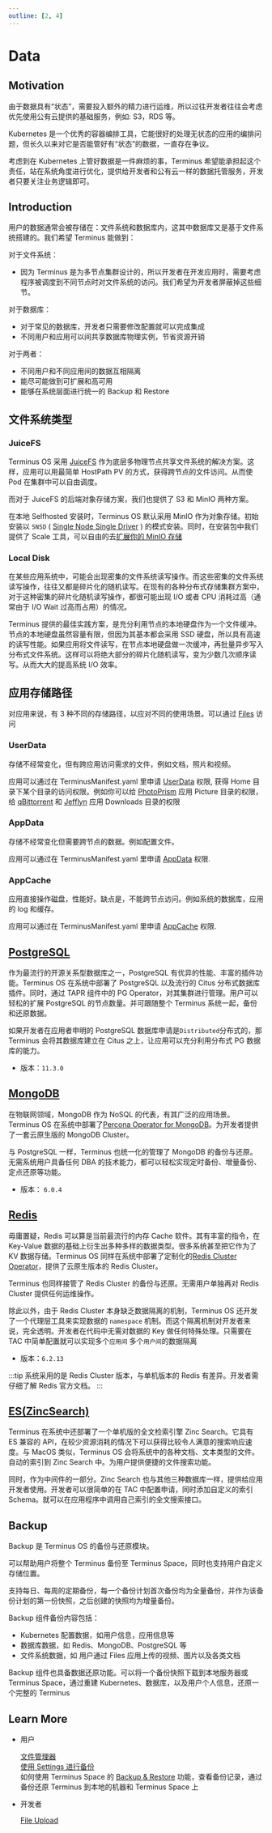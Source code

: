 ```yaml
---
outline: [2, 4]
---
```


# Data

## Motivation

由于数据具有“状态”，需要投入额外的精力进行运维，所以过往开发者往往会考虑优先使用公有云提供的基础服务，例如: S3，RDS 等。

Kubernetes 是一个优秀的容器编排工具，它能很好的处理无状态的应用的编排问题，但长久以来对它是否能管好有“状态”的数据，一直存在争议。

考虑到在 Kubernetes 上管好数据是一件麻烦的事，Terminus 希望能承担起这个责任，站在系统角度进行优化，提供给开发者和公有云一样的数据托管服务，开发者只要关注业务逻辑即可。

## Introduction

用户的数据通常会被存储在：文件系统和数据库内，这其中数据库又是基于文件系统搭建的。我们希望 Terminus 能做到：

对于文件系统：

- 因为 Terminus 是为多节点集群设计的，所以开发者在开发应用时，需要考虑程序被调度到不同节点时对文件系统的访问。我们希望为开发者屏蔽掉这些细节。

对于数据库：

- 对于常见的数据库，开发者只需要修改配置就可以完成集成
- 不同用户和应用可以间共享数据库物理实例，节省资源开销

对于两者：

- 不同用户和不同应用间的数据互相隔离
- 能尽可能做到可扩展和高可用
- 能够在系统层面进行统一的 Backup 和 Restore

## 文件系统类型

### JuiceFS

Terminus OS 采用 [JuiceFS](https://juicefs.com) 作为底层多物理节点共享文件系统的解决方案。这样，应用可以用最简单 HostPath PV 的方式，获得跨节点的文件访问。从而使 Pod 在集群中可以自由调度。

而对于 JuiceFS 的后端对象存储方案，我们也提供了 S3 和 MinIO 两种方案。

在本地 Selfhosted 安装时，Terminus OS 默认采用 MinIO 作为对象存储。初始安装以 `SNSD` ( [Single Node Single Driver](https://min.io/docs/minio/linux/operations/install-deploy-manage/deploy-minio-single-node-single-drive.html) ) 的模式安装。同时，在安装包中我们提供了 Scale 工具，可以自由的去[扩展你的 MinIO 存储](../../developer/develop/advanced/cli.md#在本地增加一块新的硬盘)

### Local Disk

在某些应用系统中，可能会出现密集的文件系统读写操作。而这些密集的文件系统读写操作，往往又都是碎片化的随机读写。在现有的各种分布式存储集群方案中，对于这种密集的碎片化随机读写操作，都很可能出现 I/O 或者 CPU 消耗过高（通常由于 I/O Wait 过高而占用）的情况。

Terminus 提供的最佳实践方案，是充分利用节点的本地硬盘作为一个文件缓冲。节点的本地硬盘虽然容量有限，但因为其基本都会采用 SSD 硬盘，所以具有高速的读写性能。如果应用将文件读写，在节点本地硬盘做一次缓冲，再批量异步写入分布式文件系统。这样可以将绝大部分的碎片化随机读写，变为少数几次顺序读写。从而大大的提高系统 I/O 效率。

## 应用存储路径

对应用来说，有 3 种不同的存储路径，以应对不同的使用场景。可以通过 [Files](../../how-to/terminus/files/index.md#introduction) 访问

### UserData

存储不经常变化，但有跨应用访问需求的文件，例如文档，照片和视频。

应用可以通过在 TerminusManifest.yaml 里申请 [UserData](../../developer/develop/package/manifest.md#userdata) 权限, 获得 Home 目录下某个目录的访问权限。例如你可以给 [PhotoPrism](https://market.jointerminus.com/app/photoprism) 应用 Picture 目录的权限，给 [qBittorrent](https://market.jointerminus.com/app/qbittorrent) 和 [Jefflyn](https://market.jointerminus.com/app/jellyfin) 应用 Downloads 目录的权限

### AppData

存储不经常变化但需要跨节点的数据。例如配置文件。

应用可以通过在 TerminusManifest.yaml 里申请 [AppData](../../developer/develop/package/manifest.md#appdata) 权限.

### AppCache

应用直接操作磁盘，性能好。缺点是，不能跨节点访问。例如系统的数据库，应用的 log 和缓存。

应用可以通过在 TerminusManifest.yaml 里申请 [AppCache](../../developer/develop/package/manifest.md#appcache) 权限.

## [PostgreSQL](../../developer/develop/advanced/database.md#rds)

作为最流行的开源关系型数据库之一，PostgreSQL 有优异的性能、丰富的插件功能。Terminus OS 在系统中部署了 PostgreSQL 以及流行的 Citus 分布式数据库插件。同时，通过 TAPR 组件中的 PG Operator，对其集群进行管理。用户可以轻松的扩展 PostgreSQL 的节点数量。并可跟随整个 Terminus 系统一起，备份和还原数据。

如果开发者在应用者申明的 PostgreSQL 数据库申请是`Distributed`分布式的，那 Terminus 会将其数据库建立在 Citus 之上，让应用可以充分利用分布式 PG 数据库的能力。

- 版本：`11.3.0`

## [MongoDB](../../developer/develop/advanced/database.md#nosql)

在物联网领域，MongoDB 作为 NoSQL 的代表，有其广泛的应用场景。Terminus OS 在系统中部署了[Percona Operator for MongoDB](https://github.com/percona/percona-server-mongodb-operator)。为开发者提供了一套云原生版的 MongoDB Cluster。

与 PostgreSQL 一样，Terminus 也统一化的管理了 MongoDB 的备份与还原。无需系统用户具备任何 DBA 的技术能力，都可以轻松实现定时备份、增量备份、定点还原等功能。

- 版本： `6.0.4`

## [Redis](../../developer/develop/advanced/database.md#cache)

毋庸置疑，Redis 可以算是当前最流行的内存 Cache 软件。其有丰富的指令，在 Key-Value 数据的基础上衍生出多种多样的数据类型。很多系统甚至把它作为了 KV 数据存储。Terminus OS 同样在系统中部署了定制化的[Redis Cluster Operator](https://github.com/beclab/redis-cluster-operator)，提供了云原生版本的 Redis Cluster。

Terminus 也同样接管了 Redis Cluster 的备份与还原。无需用户单独再对 Redis Cluster 提供任何运维操作。

除此以外，由于 Redis Cluster 本身缺乏数据隔离的机制，Terminus OS 还开发了一个代理层工具来实现数据的 `namespace` 机制。而这个隔离机制对开发者来说，完全透明。开发者在代码中无需对数据的 Key 做任何特殊处理。只需要在 TAC 中简单配置就可以实现多个`应用间` 多个`用户间`的数据隔离

- 版本：`6.2.13`

:::tip
系统采用的是 Redis Cluster 版本，与单机版本的 Redis 有差异。开发者需仔细了解 Redis 官方文档。
:::

## [ES(ZincSearch)](../../developer/develop/advanced/zinc.md)

Terminus 在系统中还部署了一个单机版的全文检索引擎 Zinc Search。它具有 ES 兼容的 API，在较少资源消耗的情况下可以获得比较令人满意的搜索响应速度。与 MacOS 类似，Terminus OS 会将系统中的各种文档、文本类型的文件。自动的索引到 Zinc Search 中。为用户提供便捷的文件搜索功能。

同时，作为中间件的一部分。Zinc Search 也与其他三种数据库一样，提供给应用开发者使用。开发者可以很简单的在 TAC 中配置申请，同时添加自定义的索引 Schema。就可以在应用程序中调用自己索引的全文搜索接口。

## Backup

Backup 是 Terminus OS 的备份与还原模块。

可以帮助用户将整个 Terminus 备份至 Terminus Space，同时也支持用户自定义存储位置。

支持每日、每周的定期备份，每一个备份计划首次备份均为全量备份，并作为该备份计划的第一份快照，之后创建的快照均为增量备份。

Backup 组件备份内容包括：

- Kubernetes 配置数据，如用户信息，应用信息等
- 数据库数据，如 Redis、MongoDB、PostgreSQL 等
- 文件系统数据，如 用户通过 Files 应用上传的视频、图片以及各类文档

Backup 组件也具备数据还原功能。可以将一个备份快照下载到本地服务器或 Terminus Space，通过重建 Kubernetes、数据库，以及用户个人信息，还原一个完整的 Terminus

## Learn More

- 用户

  [文件管理器](../../how-to/terminus/files/)<br>
  [使用 Settings 进行备份](../../how-to/terminus/settings/backup.md)<br>
  如何使用 Terminus Space 的 [Backup & Restore](../../how-to/space/backup.md#backup) 功能，查看备份记录，通过备份还原 Terminus 到本地的机器和 Terminus Space 上

- 开发者

  [File Upload](../../developer/develop/advanced/file-upload.md)<br>
